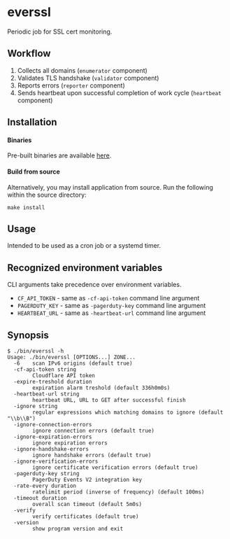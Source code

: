 # everssl

Periodic job for SSL cert monitoring.

## Workflow

1. Collects all domains (`enumerator` component)
2. Validates TLS handshake (`validator` component)
3. Reports errors (`reporter` component)
4. Sends heartbeat upon successful completion of work cycle (`heartbeat` component)

## Installation

#### Binaries

Pre-built binaries are available [here](https://github.com/mysteriumnetwork/everssl/releases/latest).

#### Build from source

Alternatively, you may install application from source. Run the following within the source directory:

```
make install
```

## Usage

Intended to be used as a cron job or a systemd timer.

## Recognized environment variables

CLI arguments take precedence over environment variables.

* `CF_API_TOKEN` - same as `-cf-api-token` command line argument
* `PAGERDUTY_KEY` - same as `-pagerduty-key` command line argument
* `HEARTBEAT_URL` - same as `-heartbeat-url` command line argument

## Synopsis

```
$ ./bin/everssl -h
Usage: ./bin/everssl [OPTIONS...] ZONE...
  -6	scan IPv6 origins (default true)
  -cf-api-token string
    	Cloudflare API token
  -expire-treshold duration
    	expiration alarm treshold (default 336h0m0s)
  -heartbeat-url string
    	heartbeat URL, URL to GET after successful finish
  -ignore string
    	regular expressions which matching domains to ignore (default "\\b\\B")
  -ignore-connection-errors
    	ignore connection errors (default true)
  -ignore-expiration-errors
    	ignore expiration errors
  -ignore-handshake-errors
    	ignore handshake errors (default true)
  -ignore-verification-errors
    	ignore certificate verification errors (default true)
  -pagerduty-key string
    	PagerDuty Events V2 integration key
  -rate-every duration
    	ratelimit period (inverse of frequency) (default 100ms)
  -timeout duration
    	overall scan timeout (default 5m0s)
  -verify
    	verify certificates (default true)
  -version
    	show program version and exit
```
